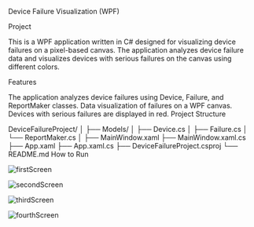 Device Failure Visualization (WPF)

Project

This is a WPF application written in C# designed for visualizing device failures on a pixel-based canvas. The application analyzes device failure data and visualizes devices with serious failures on the canvas using different colors.

Features

The application analyzes device failures using Device, Failure, and ReportMaker classes.
Data visualization of failures on a WPF canvas.
Devices with serious failures are displayed in red.
Project Structure

DeviceFailureProject/
│
├── Models/
│   ├── Device.cs
│   ├── Failure.cs
│   └── ReportMaker.cs
│
├── MainWindow.xaml
├── MainWindow.xaml.cs
├── App.xaml
├── App.xaml.cs
├── DeviceFailureProject.csproj
└── README.md
How to Run



![firstScreen](https://github.com/user-attachments/assets/86c3e16e-b295-459f-8c2a-9f9d5e675d83)


![secondScreen](https://github.com/user-attachments/assets/9139f63c-5a9c-420a-ac69-d2d26ec024c2)


![thirdScreen](https://github.com/user-attachments/assets/b0067b3b-abbc-43c3-b787-f5242687a153)



![fourthScreen](https://github.com/user-attachments/assets/d25ca61c-90c8-495e-bf06-86f4aa7a93e2)



